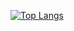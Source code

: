 [![Top Langs](https://github-readme-stats.vercel.app/api/top-langs/?username=pbk95120&layout=compact)](https://github.com/delay-100/github-readme-stats)
<!--
**pbk95120/pbk95120** is a ✨ _special_ ✨ repository because its `README.md` (this file) appears on your GitHub profile.

Here are some ideas to get you started:

- 🔭 I’m currently working on ...
- 🌱 I’m currently learning ...
- 👯 I’m looking to collaborate on ...
- 🤔 I’m looking for help with ...
- 💬 Ask me about ...
- 📫 How to reach me: ...
- 😄 Pronouns: ...
- ⚡ Fun fact: ...
-->
